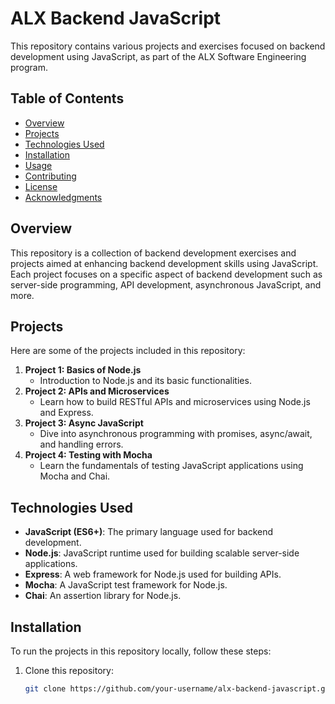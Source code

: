 # ALX Backend JavaScript

This repository contains various projects and exercises focused on backend development using JavaScript, as part of the ALX Software Engineering program.

## Table of Contents

- [Overview](#overview)
- [Projects](#projects)
- [Technologies Used](#technologies-used)
- [Installation](#installation)
- [Usage](#usage)
- [Contributing](#contributing)
- [License](#license)
- [Acknowledgments](#acknowledgments)

## Overview

This repository is a collection of backend development exercises and projects aimed at enhancing backend development skills using JavaScript. Each project focuses on a specific aspect of backend development such as server-side programming, API development, asynchronous JavaScript, and more.

## Projects

Here are some of the projects included in this repository:

1. **Project 1: Basics of Node.js**
   - Introduction to Node.js and its basic functionalities.
2. **Project 2: APIs and Microservices**
   - Learn how to build RESTful APIs and microservices using Node.js and Express.
3. **Project 3: Async JavaScript**
   - Dive into asynchronous programming with promises, async/await, and handling errors.
4. **Project 4: Testing with Mocha**
   - Learn the fundamentals of testing JavaScript applications using Mocha and Chai.

## Technologies Used

- **JavaScript (ES6+)**: The primary language used for backend development.
- **Node.js**: JavaScript runtime used for building scalable server-side applications.
- **Express**: A web framework for Node.js used for building APIs.
- **Mocha**: A JavaScript test framework for Node.js.
- **Chai**: An assertion library for Node.js.

## Installation

To run the projects in this repository locally, follow these steps:

1. Clone this repository:
   ```bash
   git clone https://github.com/your-username/alx-backend-javascript.git
